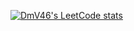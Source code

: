 [![DmV46's LeetCode stats](https://leetcode-stats-six.vercel.app/api?username=DmV46)](https://github.com/DmV46/leetcode-stats)
